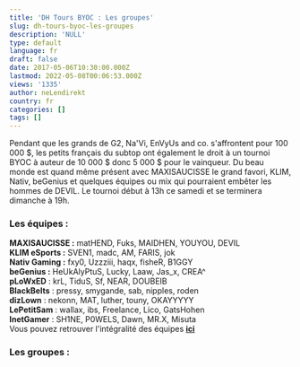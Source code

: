 ```yaml
---
title: 'DH Tours BYOC : Les groupes'
slug: dh-tours-byoc-les-groupes
description: 'NULL'
type: default
language: fr
draft: false
date: 2017-05-06T10:30:00.000Z
lastmod: 2022-05-08T00:06:53.000Z
views: '1335'
author: neLendirekt
country: fr
categories: []
tags: []
---
```

Pendant que les grands de G2, Na'Vi, EnVyUs and co. s'affrontent pour 100 000 $, les petits français du subtop ont également le droit à un tournoi BYOC à auteur de 10 000 $ donc 5 000 $ pour le vainqueur. Du beau monde est quand même présent avec MAXISAUCISSE le grand favori, KLIM, Nativ, beGenius et quelques équipes ou mix qui pourraient embêter les hommes de DEVIL. Le tournoi début à 13h ce samedi et se terminera dimanche à 19h.

### Les équipes : 

**MAXISAUCISSE :** matHEND, Fuks, MAIDHEN, YOUYOU, DEVIL  
**KLIM eSports :** SVEN1, madc, AM, FARIS, jok  
**Nativ Gaming :** fxy0, Uzzziii, haqx, fisheR, B1GGY  
**beGenius :** HeUkAlyPtuS, Lucky, Laaw, Jas\_x, CREA^  
**pLoWxED** : krL, TiduS, Sf, NEAR, DOUBEIB  
**BlackBelts** : pressy, smygande, sab, nipples, roden  
**dizLown** : nekonn, MAT, luther, touny, OKAYYYYY  
**LePetitSam** : wallax, ibs, Freelance, Lico, GatsHohen  
**InetGamer** : SH1NE, P0WELS, Dawn, MR.X, Misuta  
Vous pouvez retrouver l'intégralité des équipes **[ici](https://battlefy.com/dreamhack-france/dreamhack-france-csgo-byoc/583d86e6cf0ac335039bf379/participants)**

### Les groupes :
